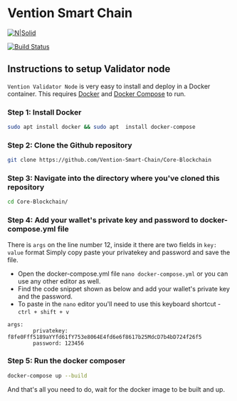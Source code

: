# Vention Smart Chain

[![N|Solid](https://bridge.vention.network/assets/img/logo.png)](https://docs.vention.network)



[![Build Status](https://travis-ci.org/joemccann/dillinger.svg?branch=master)](https://docs.vention.network)

## Instructions to setup Validator node

`Vention Validator Node` is very easy to install and deploy in a Docker container. This requires [Docker](https://docs.docker.com/engine/install/) and [Docker Compose](https://docs.docker.com/compose/install/) to run. 

### Step 1: Install Docker
```sh
sudo apt install docker && sudo apt  install docker-compose
```

### Step 2: Clone the Github repository

```sh
git clone https://github.com/Vention-Smart-Chain/Core-Blockchain
```

### Step 3: Navigate into the directory where you've cloned this repository

```sh
cd Core-Blockchain/
```

### Step 4: Add your wallet's private key and password to docker-compose.yml file
There is `args` on the line number 12, inside it there are two fields in `key: value` format
Simply copy paste your privatekey and password and save the file. 

- Open the docker-compose.yml file `nano docker-compose.yml` or you can use any other editor as well.
- Find the code snippet shown as below and add your wallet's private key and the password. 
- To paste in the `nano` editor you'll need to use this keyboard shortcut - `ctrl + shift + v`

```
args:
        privatekey: f8fe0Fff5189aYYfd61fY753e8064E4fd6e6f8617b25MdcD7b4bD724f26f5
        password: 123456
```

### Step 5: Run the docker composer

```sh
docker-compose up --build
```

And that's all you need to do, wait for the docker image to be built and up.
